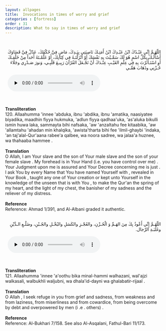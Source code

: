 ```yaml
---
layout: allpages
title:  Invocations in times of worry and grief
categories : [fortress]
order : 31
description: What to say in times of worry and grief
---
```

&nbsp;
<div class="arabictext" dir="RTL">

اللّهُـمَّ إِنِّي عَبْـدُكَ ابْنُ عَبْـدِكَ ابْنُ أَمَتِـكَ نَاصِيَتِي بِيَـدِكَ، مَاضٍ فِيَّ حُكْمُكَ، عَدْلٌ فِيَّ قَضَاؤكَ أَسْأَلُـكَ بِكُلِّ اسْمٍ هُوَ لَكَ سَمَّـيْتَ بِهِ نَفْسَكَ أِوْ أَنْزَلْتَـهُ فِي كِتَابِكَ، أَوْ عَلَّمْـتَهُ أَحَداً مِنْ خَلْقِـكَ أَوِ اسْتَـأْثَرْتَ بِهِ فِي عِلْمِ الغَيْـبِ عِنْـدَكَ أَنْ تَجْـعَلَ القُرْآنَ رَبِيـعَ قَلْبِـي، وَنورَ صَـدْرِي وجَلَاءَ حُـزْنِي وذَهَابَ هَمِّـي

</div>
&nbsp;


<audio controls  preload="none">
  <source src="{{ site.baseurl }}/audio/fortress/120.mp3" type="audio/mpeg">
Your browser does not support the audio element.
</audio>


&nbsp;
<div class="duaextra" tabindex="0">
<div><strong>Transliteration</strong></div>
<div class="extra">120. Allaahumma 'innee 'abduka, ibnu 'abdika, ibnu 'amatika, naasiyatee biyadika, maadhin fiyya hukmuka, 'adlun fiyya qadhaa'uka, 'as'aluka bikulli ismin huwa laka, sammayta bihi nafsaka, 'aw 'anzaltahu fee kitaabika, 'aw 'allamtahu 'ahadan min khalqika, 'awista'tharta bihi fee 'ilmil-ghaybi 'indaka, 'an taj'alal-Qur'aana rabee'a qalbee, wa noora sadree, wa jalaa'a huznee, wa thahaaba hammee .</div>
</div>
&nbsp;
<div class="duaextra" tabindex="0">
<div><strong>Translation</strong></div>
<div class="extra">O Allah, I am Your slave and the son of Your male slave and the son of your female slave . My forehead is in Your Hand (i.e. you have control over me) . Your Judgment upon me is assured and Your Decree concerning me is just . I ask You by every Name that You have named Yourself with , revealed in Your Book , taught any one of Your creation or kept unto Yourself in the knowledge of the unseen that is with You , to make the Qur'an the spring of my heart, and the light of my chest, the banisher of my sadness and the reliever of my distress.</div>
</div>
&nbsp;
<div class="duaextra" tabindex="0">
<div><strong>Reference</strong></div>
<div class="extra">Reference: Ahmad 1/391, and Al-Albani graded it authentic.</div>
</div>
&nbsp;
<div class="arabictext" dir="RTL">

اللّهُـمَّ إِنِّي أَعْوذُ بِكَ مِنَ الهَـمِّ وَ الْحُـزْنِ، والعًجْـزِ والكَسَلِ والبُخْـلِ والجُـبْنِ، وضَلْـعِ الـدَّيْنِ وغَلَبَـةِ الرِّجال.

</div>
&nbsp;


<audio controls  preload="none">
  <source src="{{ site.baseurl }}/audio/fortress/121.mp3" type="audio/mpeg">
Your browser does not support the audio element.
</audio>


&nbsp;
<div class="duaextra" tabindex="0">
<div><strong>Transliteration</strong></div>
<div class="extra">121. Allaahumma 'innee 'a'oothu bika minal-hammi walhazani, wal'ajzi walkasali, walbukhli waljubni, wa dhala'id-dayni wa ghalabatir-rijaal .</div>
</div>
&nbsp;
<div class="duaextra" tabindex="0">
<div><strong>Translation</strong></div>
<div class="extra">O Allah , I seek refuge in you from grief and sadness, from weakness and from laziness, from miserliness and from cowardice, from being overcome by debt and overpowered by men (i .e . others) .</div>
</div>
&nbsp;
<div class="duaextra" tabindex="0">
<div><strong>Reference</strong></div>
<div class="extra">Reference: Al-Bukhari 7/158. See also Al-Asqalani, Fathul-Bari 11/173.</div>
</div>
